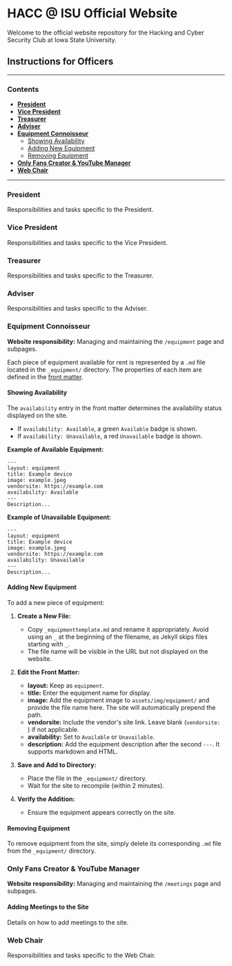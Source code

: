 # HACC @ ISU Official Website

Welcome to the official website repository for the Hacking and Cyber Security Club at Iowa State University.

## Instructions for Officers

---

### Contents

- [**President**](#president)
- [**Vice President**](#vice-president)
- [**Treasurer**](#treasurer)
- [**Adviser**](#adviser)
- [**Equipment Connoisseur**](#equipment-connoisseur)
  - [Showing Availability](#showing-availability)
  - [Adding New Equipment](#adding-new-equipment)
  - [Removing Equipment](#removing-equipment)
- [**Only Fans Creator & YouTube Manager**](#only-fans-creator--youtube-manager)
- [**Web Chair**](#web-chair)

---

### President

Responsibilities and tasks specific to the President.

### Vice President

Responsibilities and tasks specific to the Vice President.

### Treasurer

Responsibilities and tasks specific to the Treasurer.

### Adviser

Responsibilities and tasks specific to the Adviser.

### Equipment Connoisseur

**Website responsibility:** Managing and maintaining the `/equipment` page and subpages.

Each piece of equipment available for rent is represented by a `.md` file located in the `_equipment/` directory. The properties of each item are defined in the [front matter](https://jekyllrb.com/docs/front-matter/).

#### Showing Availability

The `availability` entry in the front matter determines the availability status displayed on the site. 

- If `availability: Available`, a green `Available` badge is shown.
- If `availability: Unavailable`, a red `Unavailable` badge is shown.

**Example of Available Equipment:**

```
---
layout: equipment
title: Example device
image: example.jpeg
vendorsite: https://example.com
availability: Available
---
Description...
```

**Example of Unavailable Equipment:**

```
---
layout: equipment
title: Example device
image: example.jpeg
vendorsite: https://example.com
availability: Unavailable
---
Description...
```

#### Adding New Equipment

To add a new piece of equipment:

1. **Create a New File:**
   - Copy `_equipmenttemplate.md` and rename it appropriately. Avoid using an `_` at the beginning of the filename, as Jekyll skips files starting with `_`.
   - The file name will be visible in the URL but not displayed on the website.

2. **Edit the Front Matter:**
   - **layout:** Keep as `equipment`.
   - **title:** Enter the equipment name for display.
   - **image:** Add the equipment image to `assets/img/equipment/` and provide the file name here. The site will automatically prepend the path.
   - **vendorsite:** Include the vendor's site link. Leave blank (`vendorsite: `) if not applicable.
   - **availability:** Set to `Available` or `Unavailable`.
   - **description:** Add the equipment description after the second `---`. It supports markdown and HTML.

3. **Save and Add to Directory:**
   - Place the file in the `_equipment/` directory.
   - Wait for the site to recompile (within 2 minutes).

4. **Verify the Addition:**
   - Ensure the equipment appears correctly on the site.

#### Removing Equipment

To remove equipment from the site, simply delete its corresponding `.md` file from the `_equipment/` directory.

### Only Fans Creator & YouTube Manager

**Website responsibility:** Managing and maintaining the `/meetings` page and subpages.

#### Adding Meetings to the Site

Details on how to add meetings to the site.

### Web Chair

Responsibilities and tasks specific to the Web Chair.
